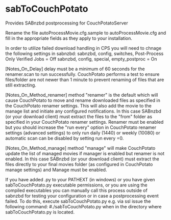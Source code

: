 sabToCouchPotato
================

Provides SABnzbd postprocessing for CouchPotatoServer

Rename the file autoProcessMovie.cfg.sample to autoProcessMovie.cfg and fill in the appropriate fields as 
they apply to your installation.

In order to utilize failed download handling in CPS you will need to chnage the following settings in sabnzbd:
sabnzbd, config, switches, Post-Process Only Verified Jobs = Off
sabnzbd, config, special, empty_postproc = On


[Notes_On_Delay]
  delay must be a minimum of 60 seconds for the renamer.scan to run successfully. CouchPotato 
  performs a test to ensure files/folder are not newer than 1 minute to prevent renaming of 
  files that are still extracting.

[Notes_On_Method_renamer]
  method "renamer" is the default which will cause CouchPotato to move and rename downloaded files
  as specified in the CouchPotato renamer settings.
  This will also add the movie to the manage list and initiate any configured notifications.
  In this case SABnzbd (or your download client) must extract the files to the "from" folder 
  as specified in your CouchPotato renamer settings. Renamer must be enabled but you should 
  increase the "run every" option in CouchPotato renamer settings (advanced settings) to only 
  run daily (1440) or weekly (10080) or automatic scan can be disabled by setting run every =0.

[Notes_On_Method_manage]
  method "manage" will make CouchPotato update the list of managed movies if manager 
  is enabled but renamer is not enabled.
  In this case SABnzbd (or your download client) must extract the files directly 
  to your final movies folder (as configured in CouchPotato manage settings) and Manage must 
  be enabled.
 
If you have added .py to your PATHEXT (in windows) or you have given sabToCouchPotato.py executable 
permissions, or you are using the compiled executables you can manually call this process outside of 
sabnzbd for testing your configuration or in case a postprocessing event failed.
To do this, execute sabToCouchPotato.py 
e.g. via ssl issue the following command: #./sabToCouchPotato.py
when in the directory where sabToCouchPotato.py is located.